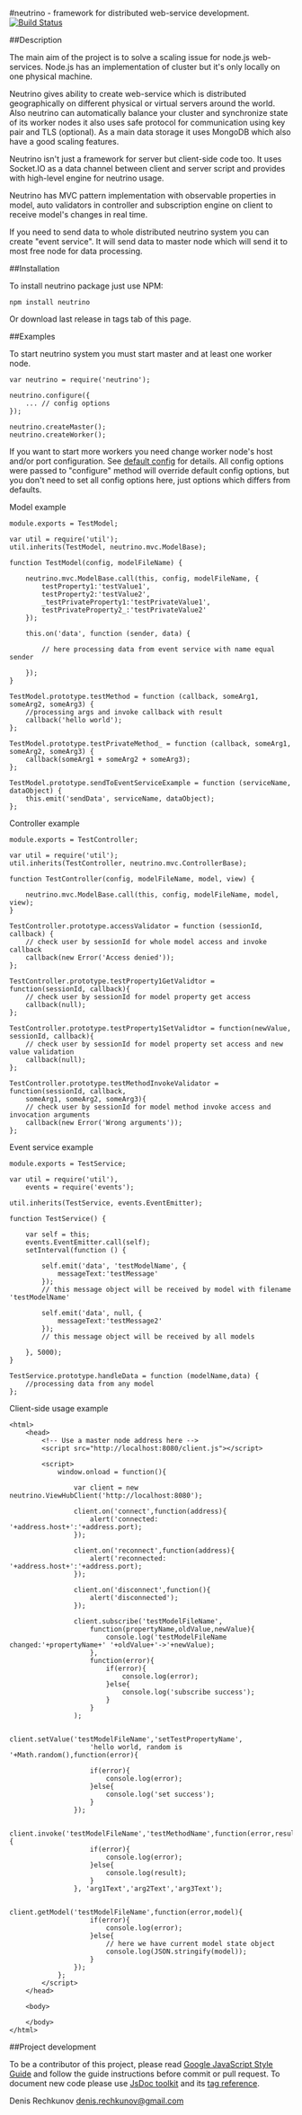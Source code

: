#neutrino - framework for distributed web-service development.[![Build Status](https://secure.travis-ci.org/DenisRechkunov/neutrino.png)](http://travis-ci.org/DenisRechkunov/neutrino)

##Description

The main aim of the project is to solve a scaling issue for node.js web-services. Node.js has an implementation of cluster but it's only locally on one physical machine.

Neutrino gives ability to create web-service which is distributed geographically on different physical or virtual servers around the world. Also neutrino can automatically balance your cluster and synchronize state of its worker nodes it also uses safe protocol for communication using key pair and TLS (optional). As a main data storage it uses MongoDB which also have a good scaling features. 

Neutrino isn't just a framework for server but client-side code too. It uses Socket.IO as a data channel between client and server script and provides with high-level engine for neutrino usage.

Neutrino has MVC pattern implementation with observable properties in model, auto validators in controller and subscription engine on client to receive model's changes in real time.

If you need to send data to whole distributed neutrino system you can create "event service". It will send data to master node which will send it to most free node for data processing.

##Installation

To install neutrino package just use NPM:

    npm install neutrino

Or download last release in tags tab of this page.


##Examples

To start neutrino system you must start master and at least one worker node.

    var neutrino = require('neutrino');

    neutrino.configure({
        ... // config options
    });

    neutrino.createMaster();
    neutrino.createWorker();

If you want to start more workers you need change worker node's host and/or port configuration. See [default config](https://github.com/DenisRechkunov/neutrino/blob/master/defaults.json) for details.
All config options were passed to "configure" method will override default config options, but you don't need to set all config options here, just options which differs from defaults.

Model example

	module.exports = TestModel;
	
	var util = require('util');
	util.inherits(TestModel, neutrino.mvc.ModelBase);
	
	function TestModel(config, modelFileName) {
	
	    neutrino.mvc.ModelBase.call(this, config, modelFileName, {
	        testProperty1:'testValue1',
			testProperty2:'testValue2',
			_testPrivateProperty1:'testPrivateValue1',
			testPrivateProperty2_:'testPrivateValue2'
	    });

		this.on('data', function (sender, data) {

			// here processing data from event service with name equal sender

		});
	}
	
	TestModel.prototype.testMethod = function (callback, someArg1, someArg2, someArg3) {
	    //processing args and invoke callback with result
		callback('hello world');
	};
	
	TestModel.prototype.testPrivateMethod_ = function (callback, someArg1, someArg2, someArg3) {
	    callback(someArg1 + someArg2 + someArg3);
	};
	
	TestModel.prototype.sendToEventServiceExample = function (serviceName, dataObject) {
	    this.emit('sendData', serviceName, dataObject);
	};

Controller example

	module.exports = TestController;
	
	var util = require('util');
	util.inherits(TestController, neutrino.mvc.ControllerBase);
	
	function TestController(config, modelFileName, model, view) {
	
	    neutrino.mvc.ModelBase.call(this, config, modelFileName, model, view);
	}
	
	TestController.prototype.accessValidator = function (sessionId, callback) {
	    // check user by sessionId for whole model access and invoke callback
		callback(new Error('Access denied'));
	};

	TestController.prototype.testProperty1GetValidtor = function(sessionId, callback){
		// check user by sessionId for model property get access
		callback(null);
	};

	TestController.prototype.testProperty1SetValidtor = function(newValue, sessionId, callback){
		// check user by sessionId for model property set access and new value validation
		callback(null);
	};

	TestController.prototype.testMethodInvokeValidator = function(sessionId, callback, 
		someArg1, someArg2, someArg3){
		// check user by sessionId for model method invoke access and invocation arguments
		callback(new Error('Wrong arguments'));
	};
	
Event service example

	module.exports = TestService;
	
	var util = require('util'),
	    events = require('events');
	
	util.inherits(TestService, events.EventEmitter);
	
	function TestService() {
	
	    var self = this;
	    events.EventEmitter.call(self);
	    setInterval(function () {
	
	        self.emit('data', 'testModelName', {
	            messageText:'testMessage' 
	        }); 
	        // this message object will be received by model with filename 'testModelName'
	    
	    	self.emit('data', null, {
	            messageText:'testMessage2' 
	        }); 
	        // this message object will be received by all models
	    
		}, 5000);
	}
	
	TestService.prototype.handleData = function (modelName,data) {
    	//processing data from any model
	};

Client-side usage example

	<html>
		<head>
			<!-- Use a master node address here -->
			<script src="http://localhost:8080/client.js"></script>
			
			<script>
				window.onload = function(){
					
					var client = new neutrino.ViewHubClient('http://localhost:8080');
					
					client.on('connect',function(address){
						alert('connected: '+address.host+':'+address.port);
					});
					
					client.on('reconnect',function(address){
						alert('reconnected: '+address.host+':'+address.port);
					});
					
					client.on('disconnect',function(){
						alert('disconnected');
					});
					
					client.subscribe('testModelFileName',
						function(propertyName,oldValue,newValue){
							console.log('testModelFileName changed:'+propertyName+' '+oldValue+'->'+newValue);
						},
						function(error){
							if(error){
								console.log(error);
							}else{
								console.log('subscribe success');
							}
						}
					);
					
					client.setValue('testModelFileName','setTestPropertyName',
						'hello world, random is '+Math.random(),function(error){

						if(error){
							console.log(error);
						}else{
							console.log('set success');
						}
					});

					client.invoke('testModelFileName','testMethodName',function(error,result){
						if(error){
							console.log(error);
						}else{
							console.log(result);
						}
					}, 'arg1Text','arg2Text','arg3Text');
					
					client.getModel('testModelFileName',function(error,model){
						if(error){
							console.log(error);
						}else{
							// here we have current model state object
							console.log(JSON.stringify(model));
						}
					});
				};
			</script>
		</head>
	
		<body>
			
		</body>
	</html>

##Project development

To be a contributor of this project, please read [Google JavaScript Style Guide](http://google-styleguide.googlecode.com/svn/trunk/javascriptguide.xml) and follow the guide instructions before commit or pull request. To document new code please use [JsDoc toolkit](http://code.google.com/p/jsdoc-toolkit/) and its [tag reference](http://code.google.com/p/jsdoc-toolkit/wiki/TagReference).

Denis Rechkunov <denis.rechkunov@gmail.com>